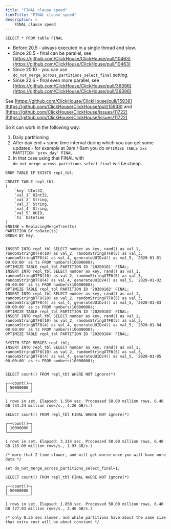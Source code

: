 ```yaml
---
title: "FINAL clause speed"
linkTitle: "FINAL clause speed"
description: >
    FINAL clause speed
---
```

`SELECT * FROM table FINAL`

* Before 20.5 - always executed in a single thread and slow.
* Since 20.5  - final can be parallel, see [https://github.com/ClickHouse/ClickHouse/pull/10463](https://github.com/ClickHouse/ClickHouse/pull/10463)
* Since 20.10 - you can use `do_not_merge_across_partitions_select_final` setting.
* Sinse 22.6  - final even more parallel, see [https://github.com/ClickHouse/ClickHouse/pull/36396](https://github.com/ClickHouse/ClickHouse/pull/36396)

See [https://github.com/ClickHouse/ClickHouse/pull/15938](https://github.com/ClickHouse/ClickHouse/pull/15938) and [https://github.com/ClickHouse/ClickHouse/issues/11722](https://github.com/ClickHouse/ClickHouse/issues/11722)

So it can work in the following way:

1. Daily partitioning
2. After day end + some time interval during which you can get some updates - for example at 3am / 6am you do `OPTIMIZE TABLE xxx PARTITION 'prev_day' FINAL`
3. In that case using that FINAL with `do_not_merge_across_partitions_select_final` will be cheap.

```
DROP TABLE IF EXISTS repl_tbl;

CREATE TABLE repl_tbl
(
    `key` UInt32,
    `val_1` UInt32,
    `val_2` String,
    `val_3` String,
    `val_4` String,
    `val_5` UUID,
    `ts` DateTime
)
ENGINE = ReplacingMergeTree(ts)
PARTITION BY toDate(ts)
ORDER BY key;

​
INSERT INTO repl_tbl SELECT number as key, rand() as val_1, randomStringUTF8(10) as val_2, randomStringUTF8(5) as val_3, randomStringUTF8(4) as val_4, generateUUIDv4() as val_5, '2020-01-01 00:00:00' as ts FROM numbers(10000000);
OPTIMIZE TABLE repl_tbl PARTITION ID '20200101' FINAL;
INSERT INTO repl_tbl SELECT number as key, rand() as val_1, randomStringUTF8(10) as val_2, randomStringUTF8(5) as val_3, randomStringUTF8(4) as val_4, generateUUIDv4() as val_5, '2020-01-02 00:00:00' as ts FROM numbers(10000000);
OPTIMIZE TABLE repl_tbl PARTITION ID '20200102' FINAL;
INSERT INTO repl_tbl SELECT number as key, rand() as val_1, randomStringUTF8(10) as val_2, randomStringUTF8(5) as val_3, randomStringUTF8(4) as val_4, generateUUIDv4() as val_5, '2020-01-03 00:00:00' as ts FROM numbers(10000000);
OPTIMIZE TABLE repl_tbl PARTITION ID '20200103' FINAL;
INSERT INTO repl_tbl SELECT number as key, rand() as val_1, randomStringUTF8(10) as val_2, randomStringUTF8(5) as val_3, randomStringUTF8(4) as val_4, generateUUIDv4() as val_5, '2020-01-04 00:00:00' as ts FROM numbers(10000000);
OPTIMIZE TABLE repl_tbl PARTITION ID '20200104' FINAL;

SYSTEM STOP MERGES repl_tbl;
INSERT INTO repl_tbl SELECT number as key, rand() as val_1, randomStringUTF8(10) as val_2, randomStringUTF8(5) as val_3, randomStringUTF8(4) as val_4, generateUUIDv4() as val_5, '2020-01-05 00:00:00' as ts FROM numbers(10000000);
​

SELECT count() FROM repl_tbl WHERE NOT ignore(*)

┌──count()─┐
│ 50000000 │
└──────────┘

1 rows in set. Elapsed: 1.504 sec. Processed 50.00 million rows, 6.40 GB (33.24 million rows/s., 4.26 GB/s.)

SELECT count() FROM repl_tbl FINAL WHERE NOT ignore(*)

┌──count()─┐
│ 10000000 │
└──────────┘

1 rows in set. Elapsed: 3.314 sec. Processed 50.00 million rows, 6.40 GB (15.09 million rows/s., 1.93 GB/s.)

/* more that 2 time slower, and will get worse once you will have more data */

set do_not_merge_across_partitions_select_final=1;

SELECT count() FROM repl_tbl FINAL WHERE NOT ignore(*)

┌──count()─┐
│ 50000000 │
└──────────┘

1 rows in set. Elapsed: 1.850 sec. Processed 50.00 million rows, 6.40 GB (27.03 million rows/s., 3.46 GB/s.)

/* only 0.35 sec slower, and while partitions have about the same size that extra cost will be about constant */

```
